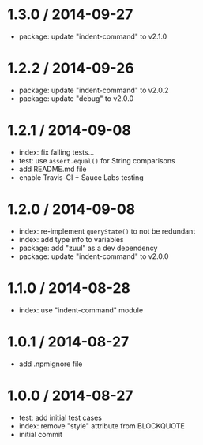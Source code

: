 
1.3.0 / 2014-09-27
==================

 * package: update "indent-command" to v2.1.0

1.2.2 / 2014-09-26
==================

 * package: update "indent-command" to v2.0.2
 * package: update "debug" to v2.0.0

1.2.1 / 2014-09-08
==================

 * index: fix failing tests...
 * test: use `assert.equal()` for String comparisons
 * add README.md file
 * enable Travis-CI + Sauce Labs testing

1.2.0 / 2014-09-08
==================

 * index: re-implement `queryState()` to not be redundant
 * index: add type info to variables
 * package: add "zuul" as a dev dependency
 * package: update "indent-command" to v2.0.0

1.1.0 / 2014-08-28
==================

 * index: use "indent-command" module

1.0.1 / 2014-08-27
==================

 * add .npmignore file

1.0.0 / 2014-08-27
==================

 * test: add initial test cases
 * index: remove "style" attribute from BLOCKQUOTE
 * initial commit
